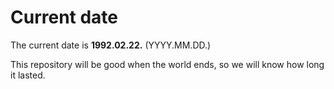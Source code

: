 # Current date

The current date is **1992.02.22.** (YYYY.MM.DD.)

This repository will be good when the world ends, so we will know how long it lasted.